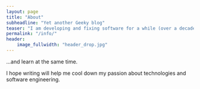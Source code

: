 ```yaml
---
layout: page
title: "About"
subheadline: "Yet another Geeky blog"
teaser: "I am developing and fixing software for a while (over a decade). I travelled across various knowledge islands located inside software industry ocean. I've decided finally to provide space to capture and share my insights. Everything gained through experience and studying."
permalink: "/info/"
header:
    image_fullwidth: "header_drop.jpg"
---
```

...and learn at the same time.

I hope writing will help me cool down my passion about technologies and software engineering.
